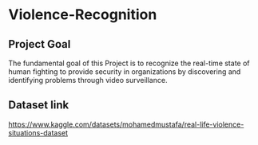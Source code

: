 # Violence-Recognition

## Project Goal
The fundamental goal of this Project is to recognize the real-time state of human fighting to provide security in organizations by discovering and identifying problems through video surveillance.

## Dataset link
https://www.kaggle.com/datasets/mohamedmustafa/real-life-violence-situations-dataset








